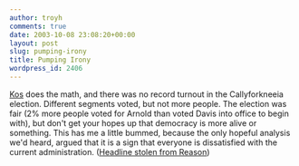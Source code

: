 ```yaml
---
author: troyh
comments: true
date: 2003-10-08 23:08:20+00:00
layout: post
slug: pumping-irony
title: Pumping Irony
wordpress_id: 2406
---
```


[Kos](http://www.dailykos.com/archives/004490.html) does the math, and there was no record turnout in the Callyforkneeia election.  Different segments voted, but not more people.  The election was fair (2% more people voted for Arnold than voted Davis into office to begin with), but don't get your hopes up that democracy is more alive or something.  This has me a little bummed, because the only hopeful analysis we'd heard, argued that it is a sign that everyone is dissatisfied with the current administration. ([Headline stolen from Reason](http://www.reason.com/hitandrun/003070.shtml))
